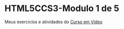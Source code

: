 # HTML5CCS3-Modulo 1 de 5
Meus exercicíos e atividades do [Curso em Vídeo](https://www.cursoemvideo.com/cursos/)
 
